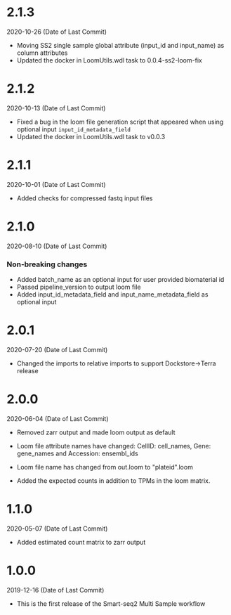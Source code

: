 # 2.1.3

2020-10-26 (Date of Last Commit)

* Moving SS2 single sample global attribute (input_id and input_name) as column attributes
* Updated the docker in LoomUtils.wdl task to 0.0.4-ss2-loom-fix

# 2.1.2

2020-10-13 (Date of Last Commit)

* Fixed a bug in the loom file generation script that appeared when using optional input `input_id_metadata_field`
* Updated the docker in LoomUtils.wdl task to v0.0.3

# 2.1.1

2020-10-01 (Date of Last Commit)

* Added checks for compressed fastq input files

# 2.1.0

2020-08-10 (Date of Last Commit)

### Non-breaking changes
* Added batch_name as an optional input for user provided biomaterial id
* Passed pipeline_version to output loom file  
* Added input_id_metadata_field and input_name_metadata_field as optional input

# 2.0.1

2020-07-20 (Date of Last Commit)

* Changed the imports to relative imports to support Dockstore->Terra release

# 2.0.0

2020-06-04 (Date of Last Commit)

* Removed zarr output and made loom output as default

* Loom file attribute names have changed: CellID: cell_names, Gene: gene_names and Accession: ensembl_ids

* Loom file name has changed from out.loom to "plateid".loom

* Added the expected counts in addition to TPMs in the loom matrix. 

# 1.1.0

2020-05-07 (Date of Last Commit)

* Added estimated count matrix to zarr output

# 1.0.0

2019-12-16 (Date of Last Commit)

* This is the first release of the Smart-seq2 Multi Sample workflow
